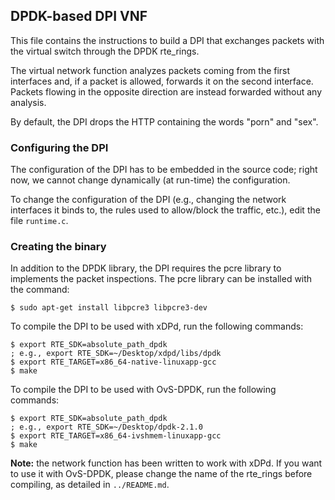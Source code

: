 ## DPDK-based DPI VNF

This file contains the instructions to build a DPI that exchanges packets with the virtual switch
through the DPDK rte_rings.

The virtual network function analyzes packets coming from the first interfaces and, if a packet is
allowed, forwards it on the second interface. Packets flowing in the opposite direction are instead
forwarded without any analysis.

By default, the DPI drops the HTTP containing the words "porn" and "sex".

### Configuring the DPI

The configuration of the DPI has to be embedded in the source code; right now, we cannot change dynamically (at run-time) the configuration.

To change the configuration of the DPI (e.g., changing the network interfaces it binds to, the rules used to allow/block the traffic, etc.), edit the file `runtime.c`.

### Creating the binary

In addition to the DPDK library, the DPI requires the pcre library to implements the packet inspections.
The pcre library can be installed with the command:

	$ sudo apt-get install libpcre3 libpcre3-dev

To compile the DPI to be used with xDPd, run the following commands:

	$ export RTE_SDK=absolute_path_dpdk
	; e.g., export RTE_SDK=~/Desktop/xdpd/libs/dpdk
	$ export RTE_TARGET=x86_64-native-linuxapp-gcc
	$ make
	
To compile the DPI to be used with OvS-DPDK, run the following commands:

	$ export RTE_SDK=absolute_path_dpdk
	; e.g., export RTE_SDK=~/Desktop/dpdk-2.1.0
	$ export RTE_TARGET=x86_64-ivshmem-linuxapp-gcc
	$ make

**Note:** the network function has been written to work with xDPd. If you want to use it with
OvS-DPDK, please change the name of the rte_rings before compiling, as detailed in `../README.md`.
